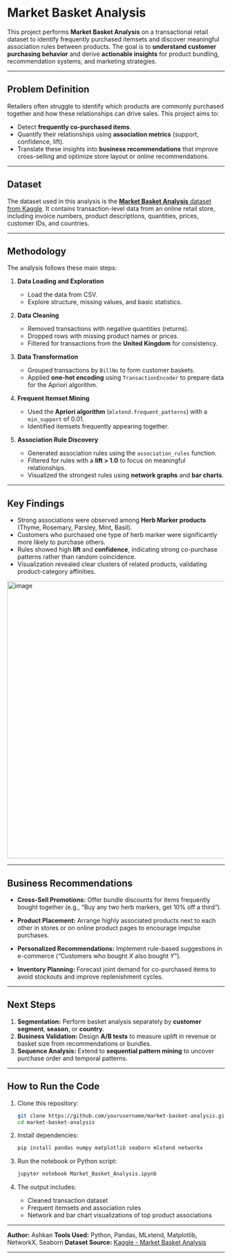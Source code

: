 # Market Basket Analysis

This project performs **Market Basket Analysis** on a transactional retail dataset to identify frequently purchased itemsets and discover meaningful association rules between products.
The goal is to **understand customer purchasing behavior** and derive **actionable insights** for product bundling, recommendation systems, and marketing strategies.

---

## Problem Definition

Retailers often struggle to identify which products are commonly purchased together and how these relationships can drive sales.
This project aims to:

* Detect **frequently co-purchased items**.
* Quantify their relationships using **association metrics** (support, confidence, lift).
* Translate these insights into **business recommendations** that improve cross-selling and optimize store layout or online recommendations.

---

## Dataset

The dataset used in this analysis is the [**Market Basket Analysis** dataset from Kaggle](https://www.kaggle.com/datasets/aslanahmedov/market-basket-analysis/data).
It contains transaction-level data from an online retail store, including invoice numbers, product descriptions, quantities, prices, customer IDs, and countries.

---

## Methodology

The analysis follows these main steps:

1. **Data Loading and Exploration**

   * Load the data from CSV.
   * Explore structure, missing values, and basic statistics.

2. **Data Cleaning**

   * Removed transactions with negative quantities (returns).
   * Dropped rows with missing product names or prices.
   * Filtered for transactions from the **United Kingdom** for consistency.

3. **Data Transformation**

   * Grouped transactions by `BillNo` to form customer baskets.
   * Applied **one-hot encoding** using `TransactionEncoder` to prepare data for the Apriori algorithm.

4. **Frequent Itemset Mining**

   * Used the **Apriori algorithm** (`mlxtend.frequent_patterns`) with a `min_support` of 0.01.
   * Identified itemsets frequently appearing together.

5. **Association Rule Discovery**

   * Generated association rules using the `association_rules` function.
   * Filtered for rules with a **lift > 1.0** to focus on meaningful relationships.
   * Visualized the strongest rules using **network graphs** and **bar charts**.

---

## Key Findings

* Strong associations were observed among **Herb Marker products** (Thyme, Rosemary, Parsley, Mint, Basil).
* Customers who purchased one type of herb marker were significantly more likely to purchase others.
* Rules showed high **lift** and **confidence**, indicating strong co-purchase patterns rather than random coincidence.
* Visualization revealed clear clusters of related products, validating product-category affinities.

<img width="1019" height="642" alt="image" src="https://github.com/user-attachments/assets/126c96f5-7349-4c44-8f69-1837d9b52c55" />


---

## Business Recommendations

* **Cross-Sell Promotions:**
  Offer bundle discounts for items frequently bought together (e.g., “Buy any two herb markers, get 10% off a third”).

* **Product Placement:**
  Arrange highly associated products next to each other in stores or on online product pages to encourage impulse purchases.

* **Personalized Recommendations:**
  Implement rule-based suggestions in e-commerce (“Customers who bought *X* also bought *Y*”).

* **Inventory Planning:**
  Forecast joint demand for co-purchased items to avoid stockouts and improve replenishment cycles.

---

## Next Steps

1. **Segmentation:** Perform basket analysis separately by **customer segment**, **season**, or **country**.
2. **Business Validation:** Design **A/B tests** to measure uplift in revenue or basket size from recommendations or bundles.
3. **Sequence Analysis:** Extend to **sequential pattern mining** to uncover purchase order and temporal patterns.

---

## How to Run the Code

1. Clone this repository:

   ```bash
   git clone https://github.com/yourusername/market-basket-analysis.git
   cd market-basket-analysis
   ```
2. Install dependencies:

   ```bash
   pip install pandas numpy matplotlib seaborn mlxtend networkx
   ```
3. Run the notebook or Python script:

   ```bash
   jupyter notebook Market_Basket_Analysis.ipynb
   ```
4. The output includes:

   * Cleaned transaction dataset
   * Frequent itemsets and association rules
   * Network and bar chart visualizations of top product associations

---

**Author:** Ashkan
**Tools Used:** Python, Pandas, MLxtend, Matplotlib, NetworkX, Seaborn
**Dataset Source:** [Kaggle - Market Basket Analysis](https://www.kaggle.com/datasets/aslanahmedov/market-basket-analysis/data)

---
